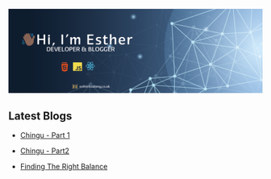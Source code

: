 ![Profile Banner](/img/banner.png)

## Latest Blogs

* [Chingu - Part 1](http://estherboateng.co.uk/chingu)

* [Chingu - Part2](http://estherboateng.co.uk/chingupart2)

* [Finding The Right Balance](http://estherboateng.co.uk/balance)

<!--
**Ess91/ess91** is a ✨ _special_ ✨ repository because its `README.md` (this file) appears on your GitHub profile.

Here are some ideas to get you started:

- 🔭 I’m currently working on ...
- 🌱 I’m currently learning ...
- 👯 I’m looking to collaborate on ...
- 🤔 I’m looking for help with ...
- 💬 Ask me about ...
- 📫 How to reach me: ...
- 😄 Pronouns: ...
- ⚡ Fun fact: ...
-->

